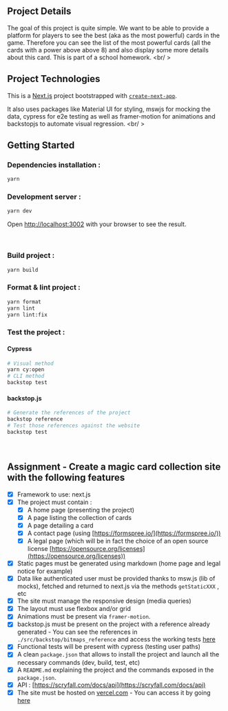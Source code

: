 ## Project Details

The goal of this project is quite simple. We want to be able to provide a platform for players to see the best (aka as the most powerful) cards in the game. Therefore you can see the list of the most powerful cards (all the cards with a power above above 8) and also display some more details about this card. This is part of a school homework.
<br/ >
## Project Technologies

This is a [Next.js](https://nextjs.org/) project bootstrapped with [`create-next-app`](https://github.com/vercel/next.js/tree/canary/packages/create-next-app).

It also uses packages like Material UI for styling, mswjs for mocking the data, cypress for e2e testing as well as framer-motion for animations and backstopjs to automate visual regression.
<br/ >

## Getting Started

### Dependencies installation :

```bash
yarn
```


### Development server :

```bash
yarn dev
```

Open [http://localhost:3002](http://localhost:3002) with your browser to see the result.

<br/>

### Build project :

```bash
yarn build
```

### Format & lint project :

```bash
yarn format
yarn lint
yarn lint:fix
```

### Test the project :

#### Cypress

```bash
# Visual method
yarn cy:open
# CLI method
backstop test
```

#### backstop.js

```bash
# Generate the references of the project
backstop reference
# Test those references against the website
backstop test
```

<br/>

## Assignment - Create a magic card collection site with the following features

-   [x] Framework to use: next.js
-   [x] The project must contain :
    -   [x] A home page (presenting the project)
    -   [x] A page listing the collection of cards
    -   [x] A page detailing a card
    -   [x] A contact page (using [https://formspree.io/](https://formspree.io/))
    -   [x] A legal page (which will be in fact the choice of an open source license [https://opensource.org/licenses](https://opensource.org/licenses))
-   [x] Static pages must be generated using markdown (home page and legal notice for example)
-   [x] Data like authenticated user must be provided thanks to msw.js (lib of mocks), fetched and returned to next.js via the methods `getStaticXXX` , etc
-   [x] The site must manage the responsive design (media queries)
-   [x] The layout must use flexbox and/or grid
-   [x] Animations must be present via `framer-motion`.
-   [x] backstop.js must be present on the project with a reference already generated - You can see the references in `./src/backstop/bitmaps_reference` and access the working tests [here](./backstop/html_report/index.html)
-   [x] Functional tests will be present with cypress (testing user paths)
-   [x] A clean `package.json` that allows to install the project and launch all the necessary commands (dev, build, test, etc)
-   [x] A `README.md` explaining the project and the commands exposed in the `package.json`.
-   [x] API : [https://scryfall.com/docs/api](https://scryfall.com/docs/api)
-   [x] The site must be hosted on [vercel.com](http://vercel.com) - You can access it by going [here](https://magic-cards-one.vercel.app/)

